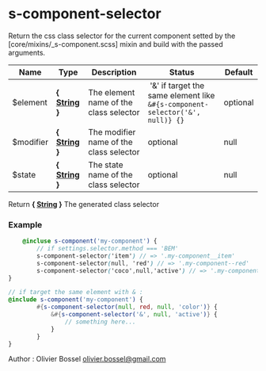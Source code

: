 # s-component-selector

Return the css class selector for the current component setted by the [core/mixins/_s-component.scss] mixin
and build with the passed arguments.



Name  |  Type  |  Description  |  Status  |  Default
------------  |  ------------  |  ------------  |  ------------  |  ------------
$element  |  **{ [String](http://www.sass-lang.com/documentation/file.SASS_REFERENCE.html#sass-script-strings) }**  |  The element name of the class selector | '&' if target the same element like `&#{s-component-selector('&', null)} {}`  |  optional  |  null
$modifier  |  **{ [String](http://www.sass-lang.com/documentation/file.SASS_REFERENCE.html#sass-script-strings) }**  |  The modifier name of the class selector  |  optional  |  null
$state  |  **{ [String](http://www.sass-lang.com/documentation/file.SASS_REFERENCE.html#sass-script-strings) }**  |  The state name of the class selector  |  optional  |  null

Return **{ [String](http://www.sass-lang.com/documentation/file.SASS_REFERENCE.html#sass-script-strings) }** The generated class selector

### Example
```scss
	@incluse s-component('my-component') {
		// if settings.selector.method === 'BEM'
		s-component-selector('item') // => '.my-component__item'
		s-component-selector(null, 'red') // => '.my-component--red'
		s-component-selector('coco',null,'active') // => '.my-component__coco--active'
}

// if target the same element with & :
@include s-component('my-component') {
		#{s-component-selector(null, red, null, 'color')} {
			&#{s-component-selector('&', null, 'active')} {
				// something here...
			}
		}
}
```
Author : Olivier Bossel <olivier.bossel@gmail.com>
